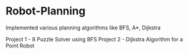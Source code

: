 # Robot-Planning
Implemented various planning algorithms like BFS, A*, Dijkstra


Project 1 - 8 Puzzle Solver using BFS
Project 2 - Dijkstra Algorithm for a Point Robot
